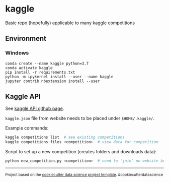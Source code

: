 # kaggle

Basic repo (hopefully) applicable to many kaggle competitions

## Environment

### Windows

    conda create --name kaggle python=3.7
    conda activate kaggle
    pip install -r requirements.txt
    python -m ipykernel install --user --name kaggle
    jupyter contrib nbextension install --user

## Kaggle API

See [kaggle API github page](https://github.com/Kaggle/kaggle-api).

`kaggle.json` file from website needs to be placed under `$HOME/.kaggle/`.

Example commands:

```bash
kaggle competitions list  # see existing competitions
kaggle competitions files <competition>  # view data for competition
```

Script to set up a new competition (creates folders and downloads data):

```bash
python new_competition.py <competition>  # need to 'join' on website beforehand
```

---

<p><small>Project based on the <a target="_blank" href="https://drivendata.github.io/cookiecutter-data-science/">cookiecutter data science project template</a>. #cookiecutterdatascience</small></p>
